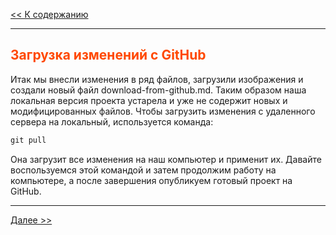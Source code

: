 <style>h2{color:#ff4800}</style>

[<< К содержанию](readme.md)

---

## Загрузка изменений с GitHub

Итак мы внесли изменения в ряд файлов, загрузили изображения и создали новый файл download-from-github.md. Таким образом наша локальная версия проекта устарела и уже не содержит новых и модифицированных файлов. Чтобы загрузить изменения с удаленного сервера на локальный, используется команда:
```powershell
git pull
```

Она загрузит все изменения на наш компьютер и применит их. Давайте воспользуемся этой командой и затем продолжим работу на компьютере, а после завершения опубликуем готовый проект на GitHub. 


---

[Далее >>](ссылка)
